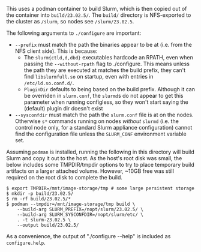 This uses a podman container to build Slurm, which is then copied out of the container into `build/23.02.5/`.
The `build/`  directory is NFS-exported to the cluster as `/slurm`, so nodes see `/slurm/23.02.5`.

The following arguments to `./configure` are important:
- `--prefix` must match the path the binaries appear to be at (i.e. from the NFS client side). This is because:
    - The `slurm{ctld,d,dbd}` executables hardcode an RPATH, even when passing the `--without-rpath` flag to ./configure.
      This means unless the path they are executed at matches the build prefix, they can't find `libslurmfull.so` on startup, 
      even with entries in `/etc/ld.so.conf.d/`.
    - `PluginDir` defaults to being based on the build prefix. Although it can be overriden in `slurm.conf`, the `slurmd`s do not appear to get this parameter when running configless, so they won't start saying the (default) plugin dir doesn't exist
- `--sysconfdir` must match the path the `slurm.conf` file is at on the nodes. Otherwise `s*` commands running on nodes *without* `slurmd` (i.e. the control node only, for a standard Slurm appliance configuration) cannot find the configuration file unless the `SLURM_CONF` environment variable set.

Assuming `podman` is installed, running the following in this directory will build Slurm and copy it out to the host. As the host's root disk was small, the below includes some TMPDIR/tmpdir options to try to place temporary build artifacts on a larger attached volume. However, ~10GB free was still required on the root disk to complete the build.

    $ export TMPDIR=/mnt/image-storage/tmp # some large persistent storage
    $ mkdir -p build/23.02.5/
    $ rm -rf build/23.02.5/*
    $ podman --tmpdir=/mnt/image-storage/tmp build \
        --build-arg SLURM_PREFIX=/nopt/slurm/23.02.5/ \
        --build-arg SLURM_SYSCONFDIR=/nopt/slurm/etc/ \
        . -t slurm-23.02.5 \
        --output build/23.02.5/

As a convenience, the output of "./configure --help" is included as `configure.help`.
